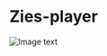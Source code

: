 # Zies-player
![Image text](https://github.com/Chenyuacey/Zies-player/edit/master/Zies-player/图片1.png)
